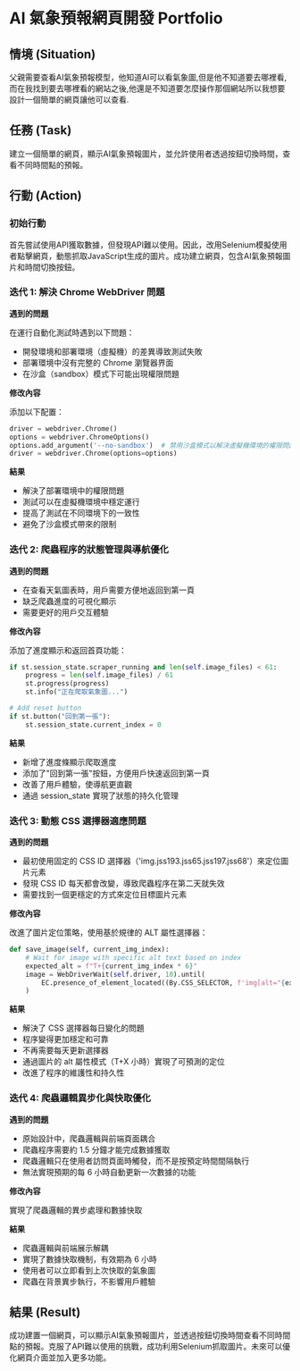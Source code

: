 # AI 氣象預報網頁開發 Portfolio

## 情境 (Situation)

父親需要查看AI氣象預報模型，他知道AI可以看氣象圖,但是他不知道要去哪裡看,而在我找到要去哪裡看的網站之後,他還是不知道要怎麼操作那個網站所以我想要設計一個簡單的網頁讓他可以查看.

## 任務 (Task)

建立一個簡單的網頁，顯示AI氣象預報圖片，並允許使用者透過按鈕切換時間，查看不同時間點的預報。

## 行動 (Action)

### 初始行動

首先嘗試使用API獲取數據，但發現API難以使用。因此，改用Selenium模擬使用者點擊網頁，動態抓取JavaScript生成的圖片。成功建立網頁，包含AI氣象預報圖片和時間切換按鈕。

### 迭代 1: 解決 Chrome WebDriver 問題

**遇到的問題**

在運行自動化測試時遇到以下問題：
- 開發環境和部署環境（虛擬機）的差異導致測試失敗
- 部署環境中沒有完整的 Chrome 瀏覽器界面
- 在沙盒（sandbox）模式下可能出現權限問題

**修改內容**

添加以下配置：

```python
driver = webdriver.Chrome()
options = webdriver.ChromeOptions()
options.add_argument('--no-sandbox')  # 禁用沙盒模式以解決虛擬機環境的權限問題
driver = webdriver.Chrome(options=options)
```

**結果**

- 解決了部署環境中的權限問題
- 測試可以在虛擬機環境中穩定運行
- 提高了測試在不同環境下的一致性
- 避免了沙盒模式帶來的限制

### 迭代 2: 爬蟲程序的狀態管理與導航優化

**遇到的問題**

- 在查看天氣圖表時，用戶需要方便地返回到第一頁
- 缺乏爬蟲進度的可視化顯示
- 需要更好的用戶交互體驗

**修改內容**

添加了進度顯示和返回首頁功能：

```python
if st.session_state.scraper_running and len(self.image_files) < 61:
    progress = len(self.image_files) / 61
    st.progress(progress)
    st.info("正在爬取氣象圖...")

# Add reset button
if st.button("回到第一張"):
    st.session_state.current_index = 0
```

**結果**

- 新增了進度條顯示爬取進度
- 添加了"回到第一張"按鈕，方便用戶快速返回到第一頁
- 改善了用戶體驗，使導航更直觀
- 通過 session_state 實現了狀態的持久化管理

### 迭代 3: 動態 CSS 選擇器適應問題

**遇到的問題**

- 最初使用固定的 CSS ID 選擇器（'img.jss193.jss65.jss197.jss68'）來定位圖片元素
- 發現 CSS ID 每天都會改變，導致爬蟲程序在第二天就失效
- 需要找到一個更穩定的方式來定位目標圖片元素

**修改內容**

改進了圖片定位策略，使用基於規律的 ALT 屬性選擇器：

```python
def save_image(self, current_img_index):
    # Wait for image with specific alt text based on index
    expected_alt = f"T+{current_img_index * 6}"
    image = WebDriverWait(self.driver, 10).until(
        EC.presence_of_element_located((By.CSS_SELECTOR, f'img[alt="{expected_alt}"]'))
    )
```

**結果**

- 解決了 CSS 選擇器每日變化的問題
- 程序變得更加穩定和可靠
- 不再需要每天更新選擇器
- 通過圖片的 alt 屬性模式（T+X 小時）實現了可預測的定位
- 改進了程序的維護性和持久性

### 迭代 4: 爬蟲邏輯異步化與快取優化

**遇到的問題**

- 原始設計中，爬蟲邏輯與前端頁面耦合
- 爬蟲程序需要約 1.5 分鐘才能完成數據獲取
- 爬蟲邏輯只在使用者訪問頁面時觸發，而不是按預定時間間隔執行
- 無法實現預期的每 6 小時自動更新一次數據的功能

**修改內容**

實現了爬蟲邏輯的異步處理和數據快取

**結果**

- 爬蟲邏輯與前端展示解耦
- 實現了數據快取機制，有效期為 6 小時
- 使用者可以立即看到上次快取的氣象圖
- 爬蟲在背景異步執行，不影響用戶體驗

## 結果 (Result)

成功建置一個網頁，可以顯示AI氣象預報圖片，並透過按鈕切換時間查看不同時間點的預報。克服了API難以使用的挑戰，成功利用Selenium抓取圖片。未來可以優化網頁介面並加入更多功能。
